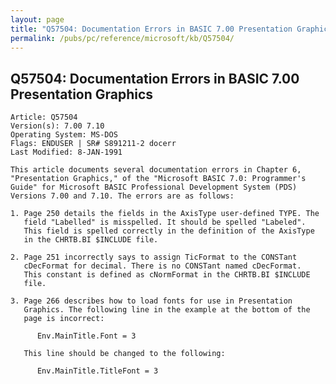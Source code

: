 ```yaml
---
layout: page
title: "Q57504: Documentation Errors in BASIC 7.00 Presentation Graphics"
permalink: /pubs/pc/reference/microsoft/kb/Q57504/
---
```


## Q57504: Documentation Errors in BASIC 7.00 Presentation Graphics

	Article: Q57504
	Version(s): 7.00 7.10
	Operating System: MS-DOS
	Flags: ENDUSER | SR# S891211-2 docerr
	Last Modified: 8-JAN-1991
	
	This article documents several documentation errors in Chapter 6,
	"Presentation Graphics," of the "Microsoft BASIC 7.0: Programmer's
	Guide" for Microsoft BASIC Professional Development System (PDS)
	Versions 7.00 and 7.10. The errors are as follows:
	
	1. Page 250 details the fields in the AxisType user-defined TYPE. The
	   field "Labelled" is misspelled. It should be spelled "Labeled".
	   This field is spelled correctly in the definition of the AxisType
	   in the CHRTB.BI $INCLUDE file.
	
	2. Page 251 incorrectly says to assign TicFormat to the CONSTant
	   cDecFormat for decimal. There is no CONSTant named cDecFormat.
	   This constant is defined as cNormFormat in the CHRTB.BI $INCLUDE
	   file.
	
	3. Page 266 describes how to load fonts for use in Presentation
	   Graphics. The following line in the example at the bottom of the
	   page is incorrect:
	
	      Env.MainTitle.Font = 3
	
	   This line should be changed to the following:
	
	      Env.MainTitle.TitleFont = 3
